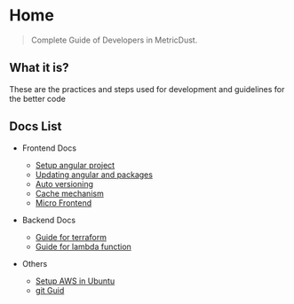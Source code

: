 # Home

> Complete Guide of Developers in MetricDust.

## What it is?

These are the practices and steps used for development and guidelines for the better code

## Docs List

-   Frontend Docs
    -   [Setup angular project](/error.md)
    -   [Updating angular and packages](/error.md)
    -   [Auto versioning](/frontend/auto_version.md)
    -   [Cache mechanism](/frontend/caching.md)
    -   [Micro Frontend](/error.md)

-   Backend Docs
    -   [Guide for terraform](/error.md)
    -   [Guide for lambda function](/error.md)

- Others
    -   [Setup AWS in Ubuntu](/error.md)
    -   [git Guid](/error.md)

